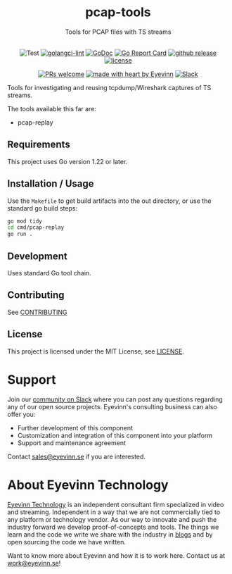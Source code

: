 <h1 align="center">
pcap-tools
</h1>

<div align="center">
Tools for PCAP files with TS streams 
</div>

<div align="center">
<br />

![Test](https://github.com/Eyevinn/mp2ts-tools/workflows/Go/badge.svg)
[![golangci-lint](https://github.com/Eyevinn/mp2ts-tools/actions/workflows/golangci-lint.yml/badge.svg)](https://github.com/Eyevinn/mp2ts-tools/actions/workflows/golangci-lint.yml)
[![GoDoc](https://godoc.org/github.com/Eyevinn/mp2ts-tools?status.svg)](http://godoc.org/github.com/Eyevinn/mp2ts-tools)
[![Go Report Card](https://goreportcard.com/badge/github.com/Eyevinn/mp2ts-tools)](https://goreportcard.com/report/github.com/Eyevinn/mp2ts-tools)
[![github release](https://img.shields.io/github/v/release/Eyevinn/pcap-tools?style=flat-square)](https://github.com/Eyevinn/pcap-tools/releases)
[![license](https://img.shields.io/github/license/eyevinn/pcap-tools.svg?style=flat-square)](LICENSE)

[![PRs welcome](https://img.shields.io/badge/PRs-welcome-ff69b4.svg?style=flat-square)](https://github.com/eyevinn/pcap-tools/issues?q=is%3Aissue+is%3Aopen+label%3A%22help+wanted%22)
[![made with heart by Eyevinn](https://img.shields.io/badge/made%20with%20%E2%99%A5%20by-Eyevinn-59cbe8.svg?style=flat-square)](https://github.com/eyevinn)
[![Slack](http://slack.streamingtech.se/badge.svg)](http://slack.streamingtech.se)

</div>

Tools for investigating and reusing tcpdump/Wireshark captures of TS streams.

The tools available this far are:

* pcap-replay

## Requirements

This project uses Go version 1.22 or later.

## Installation / Usage


Use the `Makefile`  to get build artifacts into the out directory,
or use the standard go build steps:

```sh
go mod tidy
cd cmd/pcap-replay
go run .
```

## Development

Uses standard Go tool chain.

## Contributing

See [CONTRIBUTING](CONTRIBUTING.md)

## License

This project is licensed under the MIT License, see [LICENSE](LICENSE).

# Support

Join our [community on Slack](http://slack.streamingtech.se) where you can post any questions regarding any of our open source projects. Eyevinn's consulting business can also offer you:

* Further development of this component
* Customization and integration of this component into your platform
* Support and maintenance agreement

Contact [sales@eyevinn.se](mailto:sales@eyevinn.se) if you are interested.

# About Eyevinn Technology

[Eyevinn Technology](https://www.eyevinntechnology.se) is an independent consultant firm specialized in video and streaming. Independent in a way that we are not commercially tied to any platform or technology vendor. As our way to innovate and push the industry forward we develop proof-of-concepts and tools. The things we learn and the code we write we share with the industry in [blogs](https://dev.to/video) and by open sourcing the code we have written.

Want to know more about Eyevinn and how it is to work here. Contact us at work@eyevinn.se!
